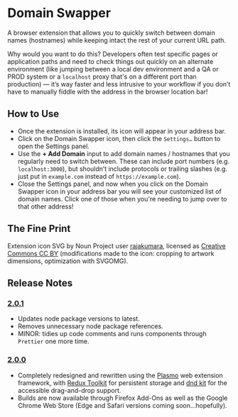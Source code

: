 # Domain Swapper

A browser extension that allows you to quickly switch between domain names (hostnames) while keeping intact the rest of your current URL path.

Why would you want to do this? Developers often test specific pages or application paths and need to check things out quickly on an alternate environment (like jumping between a local dev environment and a QA or PROD system or a `localhost` proxy that's on a different port than production) — it’s way faster and less intrusive to your workflow if you don’t have to manually fiddle with the address in the browser location bar!

## How to Use

* Once the extension is installed, its icon will appear in your address bar.
* Click on the Domain Swapper icon, then click the `Settings…` button to open the Settings panel.
* Use the **+ Add Domain** input to add domain names / hostnames that you regularly need to switch between. These can include port numbers (e.g. `localhost:3000`), but shouldn’t include protocols or trailing slashes (e.g. just put in `example.com` instead of `https://example.com`).
* Close the Settings panel, and now when you click on the Domain Swapper icon in your address bar you will see your customized list of domain names. Click one of those when you're needing to jump over to that other address!

## The Fine Print

Extension icon SVG by Noun Project user [rajakumara](https://thenounproject.com/rajakumara12121/), licensed as [Creative Commons CC BY](https://creativecommons.org/licenses/by/4.0/) (modifications made to the icon: cropping to artwork
dimensions, optimization with SVGOMG).

## Release Notes

### [2.0.1](https://github.com/adamnorwood/domain-swapper/compare/v2.0.0...v2.0.1)

* Updates node package versions to latest.
* Removes unnecessary node package references.
* MINOR: tidies up code comments and runs components through `Prettier` one more time.

### [2.0.0](https://github.com/adamnorwood/domain-swapper/compare/v1.1.1...v2.0.0)

* Completely redesigned and rewritten using the [Plasmo](https://github.com/PlasmoHQ/plasmo) web extension framework, with [Redux Toolkit](https://redux-toolkit.js.org/) for persistent storage and [dnd kit](https://dndkit.com/) for the accessible drag-and-drop support.
* Builds are now available through Firefox Add-Ons as well as the Google Chrome Web Store (Edge and Safari versions coming soon…hopefully).

